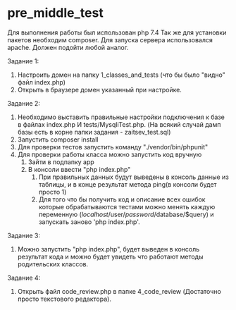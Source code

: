 # pre_middle_test

Для выполнения работы был использован php 7.4
Так же для установки пакетов необходим composer.
Для запуска сервера использовался apache. Должен подойти любой аналог.

Задание 1:
1. Настроить домен на папку 1_classes_and_tests (что бы было "видно" файл index.php)
2. Открыть в браузере домен указанный при настройке.

Задание 2:
1. Необходимо выставить правильные настройки подключения к базе в файлах index.php И tests/MysqliTest.php.
	(На всякий случай дамп базы есть в корне папки задания - zaitsev_test.sql)
2. Запустить composer install
3. Для проверки тестов запустить команду "./vendor/bin/phpunit"
4. Для проверки работы класса можно запустить код вручную 
   1. Зайти в подпапку app
   2. В консоли ввести "php index.php"
      1. При правильных данных будут выведены в консоль данные из таблицы, и в конце результат метода ping(в консоли будет просто 1)
      2. Для того что бы получить код и описание всех ошибок которые обрабатываются тестами можно менять каждую переменную
		($localhost/$user/$password/$database/$query) и запускать заново 'php index.php'.

Задание 3: 
1. Можно запустить "php index.php", будет выведен в консоль результат кода и можно будет увидеть что работают методы родительских классов.

Задание 4:
1. Открыть файл code_review.php в папке 4_code_review (Достаточно просто текстового редактора).
